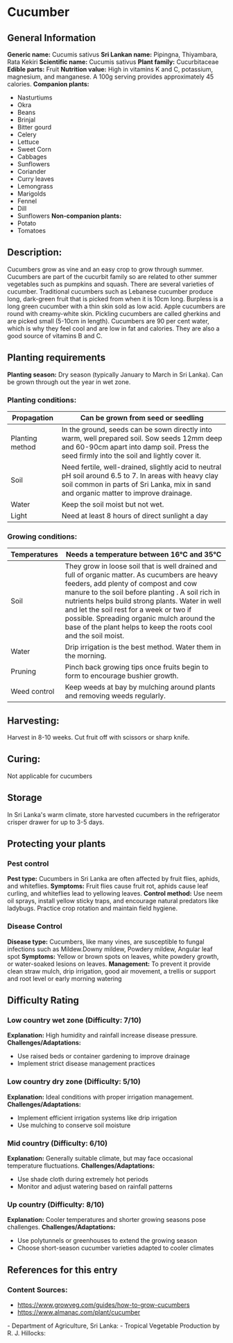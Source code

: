 # Cucumber

## General Information
**Generic name:** Cucumis sativus
**Sri Lankan name:** Pipingna, Thiyambara, Rata Kekiri
**Scientific name:** Cucumis sativus
**Plant family:** Cucurbitaceae
**Edible parts:** Fruit
**Nutrition value:** <update>High in vitamins K and C, potassium, magnesium, and manganese. A 100g serving provides approximately 45 calories.</update>
**Companion plants:**
- Nasturtiums
- <update>Okra</update>
- Beans
- <update>Brinjal</update>
- <update>Bitter gourd</update>
- Celery
- Lettuce
- Sweet Corn
- Cabbages
- Sunflowers
- Coriander
- <update>Curry leaves</update>
- <update>Lemongrass</update>
- <update>Marigolds</update>
- Fennel
- Dill
- Sunflowers
**Non-companion plants:**
- Potato
- Tomatoes

## Description:
Cucumbers grow as vine and an easy crop to grow through summer. Cucumbers are part of the cucurbit family so are related to other summer vegetables such as pumpkins and squash. There are several varieties of cucumber. Traditional cucumbers such as Lebanese cucumber produce long, dark-green fruit that is picked from when it is 10cm long. Burpless is a long green cucumber with a thin skin sold as low acid. Apple cucumbers are round with creamy-white skin. Pickling cucumbers are called gherkins and are picked small (5-10cm in length). Cucumbers are 90 per cent water, which is why they feel cool and are low in fat and calories. They are also a good source of vitamins B and C. 

## Planting requirements
**Planting season:** <update>Dry season (typically January to March in Sri Lanka).</update> Can be grown through out the year in wet zone.

### Planting conditions:
| **Propagation** | Can be grown from seed or seedling                                                                                                                                                                             |
|-----------------|----------------------------------------------------------------------------------------------------------------------------------------------------------------------------------------------------------------|
| Planting method | In the ground, seeds can be sown directly into warm, well prepared soil. Sow seeds 12mm deep and 60-90cm apart into damp soil. Press the seed firmly into the soil and lightly cover it.                       |
| Soil            | Need fertile, well-drained, slightly acid to neutral pH soil around 6.5 to 7. <update>In areas with heavy clay soil common in parts of Sri Lanka, mix in sand and organic matter to improve drainage.</update> |
| Water           | Keep the soil moist but not wet.                                                                                                                                                                               |
| Light           | Need at least 8 hours of direct sunlight a day                                                                                                                                                                 |

### Growing conditions:

| **Temperatures** | Needs a temperature between 16°C and 35°C                                                                                                                                                                                                                                                                                                                                                                                 |
|------------------|---------------------------------------------------------------------------------------------------------------------------------------------------------------------------------------------------------------------------------------------------------------------------------------------------------------------------------------------------------------------------------------------------------------------------|
| Soil             | They grow in loose soil that is well drained and full of organic matter. As cucumbers are heavy feeders, add plenty of compost and <update>cow manure</update> to the soil before planting . A soil rich in nutrients helps build strong plants. Water in well and let the soil rest for a week or two if possible. Spreading organic mulch around the base of the plant helps to keep the roots cool and the soil moist. |
| Water            | Drip irrigation is the best method. Water them in the morning.                                                                                                                                                                                                                                                                                                                                                            |
| Pruning          | Pinch back growing tips once fruits begin to form to encourage bushier growth.                                                                                                                                                                                                                                                                                                                                            |
| Weed control     | Keep weeds at bay by mulching around plants and removing weeds regularly.                                                                                                                                                                                                                                                                                                                                                 |

## Harvesting:
Harvest in 8-10 weeks. Cut fruit off with scissors or sharp knife.

## Curing:
Not applicable for cucumbers

## Storage
<update>In Sri Lanka's warm climate, store harvested cucumbers in the refrigerator crisper drawer for up to 3-5 days.</update>

## Protecting your plants
### Pest control
**Pest type:** <update>Cucumbers in Sri Lanka are often affected by fruit flies, aphids, and whiteflies.</update>
**Symptoms:** <update>Fruit flies cause fruit rot, aphids cause leaf curling, and whiteflies lead to yellowing leaves.</update>
**Control method:** <update>Use neem oil sprays, install yellow sticky traps, and encourage natural predators like ladybugs. Practice crop rotation and maintain field hygiene.</update>

### Disease Control
**Disease type:** Cucumbers, like many vines, are susceptible to fungal infections such as Mildew.<update>Downy mildew, Powdery mildew, Angular leaf spot</update>
**Symptoms:** <update>Yellow or brown spots on leaves, white powdery growth, or water-soaked lesions on leaves.</update>
**Management:** To prevent it provide clean straw mulch, drip irrigation, good air movement, a trellis or support and root level or early morning watering

## Difficulty Rating

### Low country wet zone (Difficulty: 7/10)
**Explanation:** <update>High humidity and rainfall increase disease pressure.</update>
**Challenges/Adaptations:**
- <update>Use raised beds or container gardening to improve drainage</update>
- <update>Implement strict disease management practices</update>

### Low country dry zone (Difficulty: 5/10)
**Explanation:** <update>Ideal conditions with proper irrigation management.</update>
**Challenges/Adaptations:**
- <update>Implement efficient irrigation systems like drip irrigation</update>
- <update>Use mulching to conserve soil moisture</update>

### Mid country (Difficulty: 6/10)
**Explanation:** <update>Generally suitable climate, but may face occasional temperature fluctuations.</update>
**Challenges/Adaptations:**
- <update>Use shade cloth during extremely hot periods</update>
- <update>Monitor and adjust watering based on rainfall patterns</update>

### Up country (Difficulty: 8/10)
**Explanation:** <update>Cooler temperatures and shorter growing seasons pose challenges.</update>
**Challenges/Adaptations:**
- <update>Use polytunnels or greenhouses to extend the growing season</update>
- <update>Choose short-season cucumber varieties adapted to cooler climates</update>

## References for this entry
### Content Sources:
- <https://www.growveg.com/guides/how-to-grow-cucumbers>
- <https://www.almanac.com/plant/cucumber>
<update>
- Department of Agriculture, Sri Lanka: <https://www.doa.gov.lk/HORDI/index.php/en/crop-2/cucumber>
- Tropical Vegetable Production by R. J. Hillocks: <https://www.cabi.org/bookshop/book/9781780645346/>
</update>